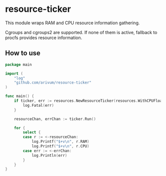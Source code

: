 # resource-ticker

This module wraps RAM and CPU resource information gathering.

Cgroups and cgroups2 are supported. If none of them is active, fallback to procfs provides resource information.


## How to use

```go
package main

import (
    "log"
    "github.com/arivum/resource-ticker"
)

func main() {
    if ticker, err := resources.NewResourceTicker(resources.WithCPUFloatingAvg(1)); err != nil {
        log.Fatal(err)
    }

    resourceChan, errChan := ticker.Run()

    for {
		select {
		case r := <-resourceChan:
			log.Printf("$+v\n", r.RAM)
			log.Printf("$+v\n", r.CPU)
		case err := <-errChan:
			log.Println(err)
		}
	}
}
```
